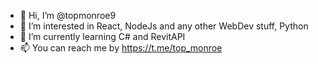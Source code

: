- 👋 Hi, I’m @topmonroe9
- 👀 I’m interested in React, NodeJs and any other WebDev stuff, Python
- 🌱 I’m currently learning C# and RevitAPI
- 📫 You can reach me by https://t.me/top_monroe

<!---
topmonroe9/topmonroe9 is a ✨ special ✨ repository because its `README.md` (this file) appears on your GitHub profile.
You can click the Preview link to take a look at your changes.
--->
